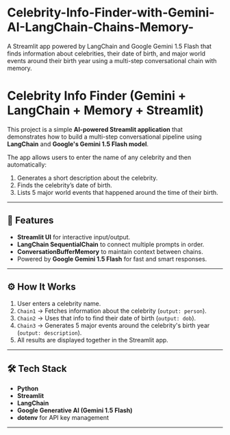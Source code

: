 # Celebrity-Info-Finder-with-Gemini-AI-LangChain-Chains-Memory-
A Streamlit app powered by LangChain and Google Gemini 1.5 Flash that finds information about celebrities, their date of birth, and major world events around their birth year using a multi-step conversational chain with memory.



# Celebrity Info Finder (Gemini + LangChain + Memory + Streamlit)

This project is a simple **AI-powered Streamlit application** that demonstrates how to build a multi-step conversational pipeline using **LangChain** and **Google's Gemini 1.5 Flash model**.

The app allows users to enter the name of any celebrity and then automatically:
1. Generates a short description about the celebrity.
2. Finds the celebrity’s date of birth.
3. Lists 5 major world events that happened around the time of their birth.

---

## 🚀 Features
- **Streamlit UI** for interactive input/output.
- **LangChain SequentialChain** to connect multiple prompts in order.
- **ConversationBufferMemory** to maintain context between chains.
- Powered by **Google Gemini 1.5 Flash** for fast and smart responses.

---

## ⚙️ How It Works
1. User enters a celebrity name.
2. `Chain1` → Fetches information about the celebrity (`output: person`).
3. `Chain2` → Uses that info to find their date of birth (`output: dob`).
4. `Chain3` → Generates 5 major events around the celebrity's birth year (`output: description`).
5. All results are displayed together in the Streamlit app.

---

## 🛠️ Tech Stack
- **Python**
- **Streamlit**
- **LangChain**
- **Google Generative AI (Gemini 1.5 Flash)**
- **dotenv** for API key management

---
